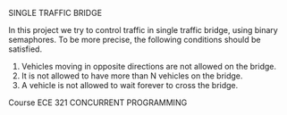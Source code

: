 SINGLE TRAFFIC BRIDGE

In this project we try to control traffic in single traffic bridge, using binary semaphores. To be more precise, the following conditions should be satisfied.
1. Vehicles moving in opposite directions are not allowed on the bridge.
2. It is not allowed to have more than N vehicles on the bridge.
3. A vehicle is not allowed to wait forever to cross the bridge.

Course ECE 321 CONCURRENT PROGRAMMING
